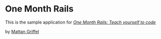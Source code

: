 # One Month Rails 

This is the sample application for 
[*One Month Rails: Teach yourself to code*](http://onemonthrails.com)

by [Mattan Griffel](http://mattangriffel.com)